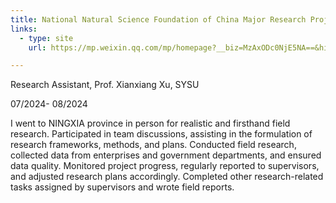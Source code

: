 ```yaml
---
title: National Natural Science Foundation of China Major Research Project "Research on the Optimization of Business Environment Driven by Modern Information Technology"
links:
  - type: site
    url: https://mp.weixin.qq.com/mp/homepage?__biz=MzAxODc0NjE5NA==&hid=1&sn=3f291a24287f7d5556b584eee3e3cfa8&scene=18#wechat_redirect

---
```


Research Assistant, Prof. Xianxiang Xu, SYSU

07/2024- 08/2024

I went to NINGXIA province in person for realistic and firsthand field research.
Participated in team discussions, assisting in the formulation of research frameworks, methods, and plans.
Conducted field research, collected data from enterprises and government departments, and ensured data quality.
Monitored project progress, regularly reported to supervisors, and adjusted research plans accordingly.
Completed other research-related tasks assigned by supervisors and wrote field reports.

<!--more-->
